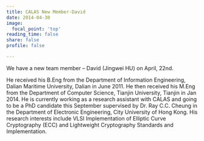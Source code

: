 ```yaml
---
title: CALAS New Member-David
date: 2014-04-30
image:
  focal_point: 'top'
reading_time: false
share: false
profile: false

---
```


We have a new team member – David (Jingwei HU) on April, 22nd. 

<!--more-->

He received his B.Eng from the Department of Information Engineering, Dalian Maritime University, Dalian in June 2011. He then received his M.Eng from the Department of Computer Science, Tianjin University, Tianjin in Jan 2014. He is currently working as a research assistant with CALAS and going to be a PhD candidate this September supervised by Dr. Ray C.C. Cheung in the Department of Electronic Engineering, City University of Hong Kong. His research interests include VLSI Implementation of Elliptic Curve Cryptography (ECC) and Lightweight Cryptography Standards and Implementation.
